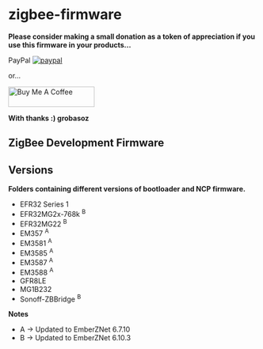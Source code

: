 # zigbee-firmware

__Please consider making a small donation as a token of appreciation if you use this firmware in your products...__

PayPal 
[![paypal](https://www.paypalobjects.com/en_US/i/btn/btn_donateCC_LG.gif)](https://www.paypal.me/GaryRobas)

or...

<a href="https://buymeacoffee.com/grobasoz" target="_blank"><img src="https://cdn.buymeacoffee.com/buttons/default-orange.png" alt="Buy Me A Coffee" height="41" width="174"></a>


__With thanks :) grobasoz__

## ZigBee Development Firmware

## Versions

__Folders containing different versions of bootloader and NCP firmware.__

* EFR32 Series 1   
* EFR32MG2x-768k <sup>B  
* EFR32MG22 <sup>B
* EM357     <sup>A
* EM3581    <sup>A
* EM3585    <sup>A
* EM3587    <sup>A
* EM3588    <sup>A
* GFR8LE
* MG1B232
* Sonoff-ZBBridge <sup>B

__Notes__
+ A -> Updated to EmberZNet 6.7.10
+ B -> Updated to EmberZNet 6.10.3
